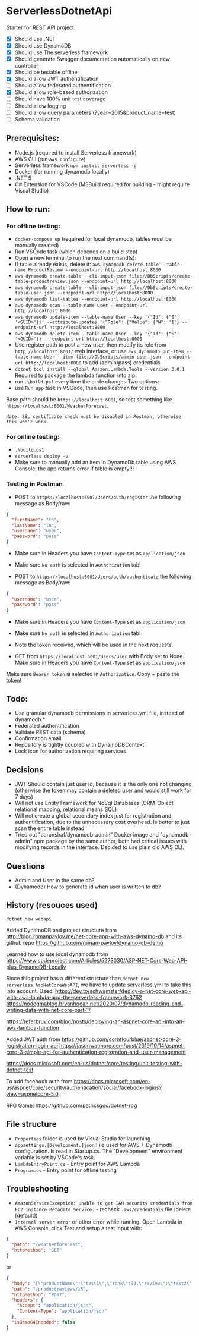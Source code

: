 # ServerlessDotnetApi
Starter for REST API project:
- [x] Should use .NET
- [x] Should use DynamoDB
- [x] Should use The serverless framework
- [x] Should generate Swagger documentation automatically on new controller
- [x] Should be testable offline
- [x] Should allow JWT authentification
- [ ] Should allow federated authentification
- [x] Should allow role-based authorization
- [ ] Should have 100% unit test coverage
- [ ] Should allow logging
- [ ] Should allow query parameters (?year=2015&product_name=test)
- [ ] Schema validation

## Prerequisites:
- Node.js (required to install Serverless framework)
- AWS CLI (run ```aws configure```)
- Serverless framework ```npm install serverless -g```
- Docker (for running dynamodb locally)
- .NET 5
- C# Extension for VSCode (MSBuild required for building - might require Visual Studio)

## How to run:
### For offline testing:
- ```docker-compose up``` (required for local dynamodb, tables must be manually created)
- Run VSCode task (which depends on a build step)
- Open a new terminal to run the next command(s):
- If table already exists, delete it: ```aws dynamodb delete-table --table-name ProductReview --endpoint-url http://localhost:8000```
- ```aws dynamodb create-table --cli-input-json file://DbScripts/create-table-productreview.json --endpoint-url http://localhost:8000```
- ```aws dynamodb create-table --cli-input-json file://DbScripts/create-table-user.json --endpoint-url http://localhost:8000```
- ```aws dynamodb list-tables --endpoint-url http://localhost:8000```
- ```aws dynamodb scan --table-name User --endpoint-url http://localhost:8000```
- ```aws dynamodb update-item --table-name User --key '{"Id": {"S": '<GUID>'}}' --attribute-updates '{"Role": {"Value": {"N": '1'} --endpoint-url http://localhost:8000```
- ```aws dynamodb delete-item --table-name User --key '{"Id": {"S": '<GUID>'}}' --endpoint-url http://localhost:8000```
- Use register path to post a new user, then modify its role from ```http://localhost:8001/``` web interface, or use ```aws dynamodb put-item --table-name User --item file://DbScripts/admin-user.json --endpoint-url http://localhost:8000``` to add (admin/pass) credentials
- ```dotnet tool install --global Amazon.Lambda.Tools --version 3.0.1``` Required to package the lambda function into zip.
- run ```.\build.ps1``` every time the code changes
Two options:
- use ```Run app``` task in VSCode, then use Postman for testing. 

Base path should be ```https://localhost:6001```, so test something like ```https://localhost:6001/WeatherForecast```.

    Note: SSL certificate check must be disabled in Postman, otherwise this won't work.
### For online testing:
- ```.\build.ps1```
- ```serverless deploy -v```
- Make sure to manually add an item in DynamoDb table using AWS Console, the app returns error if table is empty!!!
### Testing in Postman
- POST to ```https://localhost:6001/Users/auth/register``` the following message as Body/raw:
```json
{
  "firstName": "fn",
  "lastName": "ln",
  "username": "user",
  "password": "pass"
}
```

- Make sure in Headers you have ```Content-Type``` set as ```application/json```

- Make sure ```No auth``` is selected in ```Authorization``` tab!

- POST to ```https://localhost:6001/Users/auth/authenticate``` the following message as Body/raw:
```json
{
  "username": "user",
  "password": "pass"
}
```
- Make sure in Headers you have ```Content-Type``` set as ```application/json```

- Make sure ```No auth``` is selected in ```Authorization``` tab!

- Note the token received, which will be used in the next requests.

- GET from ```https://localhost:6001/Users/user``` with Body set to None.
Make sure in Headers you have ```Content-Type``` set as ```application/json```

Make sure ```Bearer token``` is selected in ```Authorization```. Copy + paste the token!

## Todo:
- Use granular dynamodb permissions in serverless.yml file, instead of dynamodb.*
- Federated authentification
- Validate REST data (schema)
- Confirmation email
- Repository is tightly coupled with DynamoDBContext. 
- Lock icon for authorization requiring services

## Decisions
- JWT Should contain just user id, because it is the only one not changing (otherwise the token may contain a deleted user and would still work for 7 days)
- Will not use Entity Framework for NoSql Databases (ORM-Object relational mapping, relational means SQL)
- Will not create a global secondary index just for registration and authentification, due to the unnecessary cost overhead. Is better to just scan the entire table instead.
- Tried out "aaronshaf/dynamodb-admin" Docker image and "dynamodb-admin" npm package by the same author, both had critical issues with modifying records in the interface. Decided to use plain old AWS CLI.

## Questions
- Admin and User in the same db?
- (Dynamodb) How to generate id when user is written to db?

## History (resouces used)
```dotnet new webapi```

Added DynamoDB and project structure from http://blog.romanpavlov.me/net-core-app-with-aws-dynamo-db and its github repo https://github.com/roman-pavlov/dynamo-db-demo

Learned how to use local dynamodb from https://www.codeproject.com/Articles/5273030/ASP-NET-Core-Web-API-plus-DynamoDB-Locally

Since this project has a different structure than ```dotnet new serverless.AspNetCoreWebAPI```, we have to update serverless.yml to take this into account. 
Used:
https://dev.to/schwamster/deploy-a-net-core-web-api-with-aws-lambda-and-the-serverless-framework-3762
https://nodogmablog.bryanhogan.net/2020/07/dynamodb-reading-and-writing-data-with-net-core-part-1/

https://referbruv.com/blog/posts/deploying-an-aspnet-core-api-into-an-aws-lambda-function

Added JWT auth from https://github.com/cornflourblue/aspnet-core-3-registration-login-api https://jasonwatmore.com/post/2019/10/14/aspnet-core-3-simple-api-for-authentication-registration-and-user-management

https://docs.microsoft.com/en-us/dotnet/core/testing/unit-testing-with-dotnet-test

To add facebook auth from https://docs.microsoft.com/en-us/aspnet/core/security/authentication/social/facebook-logins?view=aspnetcore-5.0

RPG Game: https://github.com/patrickgod/dotnet-rpg

## File structure
- ```Properties``` folder is used by Visual Studio for launching
- ```appsettings.[Development.]json``` File used for AWS + Dynamodb configuration. Is read in Startup.cs. The "Development" environment variable is set by VSCode's task.
- ```LambdaEntryPoint.cs``` - Entry point for AWS Lambda
- ```Program.cs``` - Entry point for offline testing

## Troubleshooting
- ```AmazonServiceException: Unable to get IAM security credentials from EC2 Instance Metadata Service.``` - recheck ```.aws/credentials``` file (delete [default])
- ```Internal server error``` or other error while running. Open Lambda in AWS Console, click Test and setup a test input with:
```json
{
  "path": "/weatherforecast",
  "httpMethod": "GET"
}
```
or
```json
{
  "body": "{\"productName\":\"test1\",\"rank\":99,\"review\":\"test2\",\"reviewOn\":\"2021-02-25T21:20:38.633Z\"}",
  "path": "/productreviews/15",
  "httpMethod": "POST",
  "headers": {
    "Accept": "application/json",
    "Content-Type": "application/json"
  },
  "isBase64Encoded": false
}
```